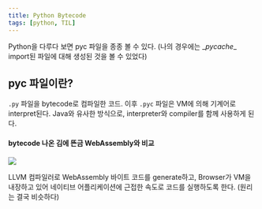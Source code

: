 ```yaml
---
title: Python Bytecode
tags: [python, TIL]
---
```


Python을 다루다 보면 pyc 파일을 종종 볼 수 있다. (나의 경우에는 \__pycache__ import된 파일에 대해 생성된 것을 볼 수 있었다)

## pyc 파일이란?

`.py` 파일을 bytecode로 컴파일한 코드. 이후 `.pyc` 파일은 VM에 의해 기계어로 interpret된다. Java와 유사한 방식으로, interpreter와 compiler를 함께 사용하게 된다.

#### bytecode 나온 김에 뜬금 WebAssembly와 비교
![](https://d2.naver.com/content/images/2017/04/helloworld-1570-1571-04.png)

LLVM 컴파일러로 WebAssembly 바이트 코드를 generate하고, Browser가 VM을 내장하고 있어 네이티브 어플리케이션에 근접한 속도로 코드를 실행하도록 한다. (원리는 결국 비슷하다)